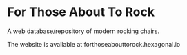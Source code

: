 For Those About To Rock
=======================

A web database/repository of modern rocking chairs.

The website is available at forthoseabouttorock.hexagonal.io
